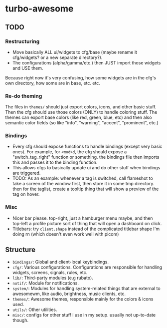 # turbo-awesome

## TODO

### Restructuring
- Move basically ALL ui/widgets to cfg/base (maybe rename it cfg/widgets? or a
  new separate directory?).
- The configurations (alpha/gamma/etc.) then JUST import those widgets and USE
  them.

Because right now it's very confusing, how some widgets are in the cfg's own
directory, how some are in base, etc. etc.


### Re-do theming
The files in `themes/` should just export colors, icons, and
other basic stuff. Then the cfg should use those colors (ONLY) to handle
coloring stuff. The themes can export base colors (like red, green, blue, etc)
and then also semantic color fields (so like "info", "warning", "accent",
"prominent", etc.)

### Bindings
- Every cfg should expose functions to handle bindings (except very basic
  ones). For example, for `<mod>d`, the cfg should expose a "switch_tag_right"
  function or something. the bindings file then imports this and passes it to
  the binding function.
- This allows cfgs to basically update ui and do other stuff when bindings are
  triggered.
- TODO: As an example: whenever a tag is switched, call flameshot to take a
  screen of the window first, then store it in some tmp directory. then for the
  taglist, create a tooltip thing that will show a preview of the tag on hover.

### Misc
- Nicer bar please. top-right, just a hamburger menu maybe, and then top-left a
  profile picture sort of thing that will open a dashboard on click.
- Titlebars: try `client.shape` instead of the complicated titlebar shape I'm
  doing rn (which doesn't even work well with picom)

## Structure

- `bindings/`: Global and client-local keybindings.
- `cfg/`: Various configurations. Configurations are responsible for handling
  widgets, screens, signals, rules, etc.
- `lib/`: Third-party modules (e.g rubato).
- `notif/`: Module for notifications.
- `system/`: Modules for handling system-related things that are external to
  awesomewm, like audio, brightness, music clients, etc.
- `themes/`: Awesome themes, responsible mainly for the colors & icons used.
- `utils/`: Other utilities.
- `misc/`: configs for other stuff i use in my setup. usually not up-to-date though.
